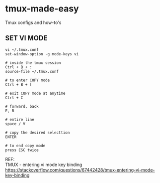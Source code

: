# tmux-made-easy
Tmux configs and how-to's

## SET VI MODE
```
vi ~/.tmux.conf
set-window-option -g mode-keys vi

# inside the tmux session
Ctrl + B + :
source-file ~/.tmux.conf

# to enter COPY mode
Ctrl + B + [

# exit COPY mode at anytime
Ctrl + C

# forward, back
E, B

# entire line
space / V

# copy the desired selecttion
ENTER

# to end copy mode
press ESC twice
```

REF: \
TMUX - entering vi mode key binding \
https://stackoverflow.com/questions/67442428/tmux-entering-vi-mode-key-binding
